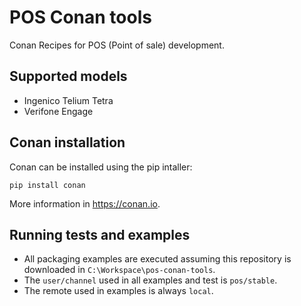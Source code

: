 # POS Conan tools

Conan Recipes for POS (Point of sale) development.

## Supported models

* Ingenico Telium Tetra
* Verifone Engage

## Conan installation

Conan can be installed using the pip intaller:

```
pip install conan
```

More information in https://conan.io.

## Running tests and examples

* All packaging examples are executed assuming this repository is downloaded in `C:\Workspace\pos-conan-tools`.
* The `user/channel` used in all examples and test is `pos/stable`.
* The remote used in examples is always `local`.